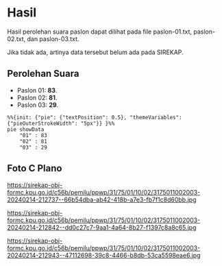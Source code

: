 # Hasil

Hasil perolehan suara paslon dapat dilihat pada file paslon-01.txt, paslon-02.txt, dan paslon-03.txt.

Jika tidak ada, artinya data tersebut belum ada pada SIREKAP.

## Perolehan Suara

 * Paslon 01: **83**.
 * Paslon 02: **81**.
 * Paslon 03: **29**.

```mermaid
%%{init: {"pie": {"textPosition": 0.5}, "themeVariables": {"pieOuterStrokeWidth": "5px"}} }%%
pie showData
    "01" : 83
    "02" : 81
    "03" : 29
```
## Foto C Plano

https://sirekap-obj-formc.kpu.go.id/c56b/pemilu/ppwp/31/75/01/10/02/3175011002003-20240214-212737--66b54dba-ab42-418b-a7e3-fb7f1c8d60bb.jpg

https://sirekap-obj-formc.kpu.go.id/c56b/pemilu/ppwp/31/75/01/10/02/3175011002003-20240214-212842--dd0c27c7-9aa1-4a64-8b27-f1397c8a8c65.jpg

https://sirekap-obj-formc.kpu.go.id/c56b/pemilu/ppwp/31/75/01/10/02/3175011002003-20240214-212943--47112698-39c8-4466-b8db-53ca5598eae6.jpg
